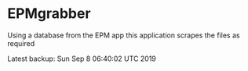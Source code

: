 # EPMgrabber
Using a database from the EPM app this application scrapes the files as required


Latest backup: Sun Sep 8 06:40:02 UTC 2019
